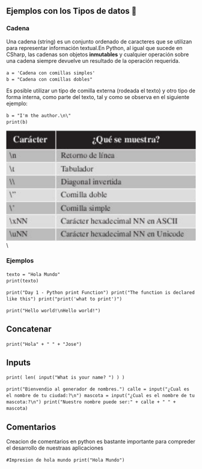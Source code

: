 ## Ejemplos con los Tipos de datos 🎨 

### **Cadena**

Una cadena (string) es un conjunto ordenado de caracteres que se utilizan para representar información textual.En Python, al igual que sucede en CSharp, las cadenas son objetos **inmutables** y cualquier operación sobre una cadena siempre devuelve un resultado de la operación requerida.

`a = 'Cadena con comillas simples'`\
`b = "Cadena con comillas dobles"`

Es posible utilizar un tipo de comilla externa (rodeada el texto) y otro tipo de forma interna, como parte del texto, tal y como se observa en el siguiente ejemplo:

`b = "I'm the author.\n\"`\
`print(b)`

![Tabla con caracteres de escape](assets/img/2.png "tipos de datos")\

### Ejemplos
`texto = "Hola Mundo"`\
`print(texto)`

`
print("Day 1 - Python print Function")
print("The function is declared like this")
print("print('what to print')")
`

`print("Hello world!\nHello world!")`

## **Concatenar**

`print("Hola" + " " + "Jose")`

## **Inputs**
`print( len( input("What is your name? ") ) )`

`
print("Bienvendio al generador de nombres.")
calle = input("¿Cual es el nombre de tu ciudad:?\n")
mascota = input("¿Cual es el nombre de tu mascota:?\n")
print("Nuestro nombre puede ser:" + calle + " " + mascota)
`

## **Comentarios**

Creacion de comentarios en python es bastante importante para compreder el desarrollo de nuestraas aplicaciones 

`#Impresion de hola mundo
print("Hola Mundo")
`